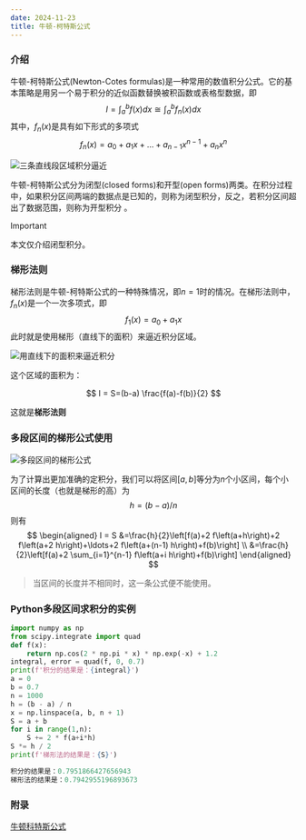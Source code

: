 ```yaml
---
date: 2024-11-23
title: 牛顿-柯特斯公式
---
```


### 介绍

牛顿-柯特斯公式(Newton-Cotes formulas)是一种常用的数值积分公式。它的基本策略是用另一个易于积分的近似函数替换被积函数或表格型数据，即
$$
I=\int_{a}^{b} f(x) d x \cong \int_{a}^{b} f_{n}(x) d x
$$
其中，$f_n(x)$是具有如下形式的多项式
$$
f_{n}(x)=a_{0}+a_{1} x+\ldots+a_{n-1} x^{n-1}+a_{n} x^{n}
$$

![三条直线段区域积分逼近](/imgs/数学/微积分/三条直线段区域积分逼近.png)

牛顿-柯特斯公式分为闭型(closed forms)和开型(open forms)两类。在积分过程中，如果积分区间两端的数据点是已知的，则称为闭型积分，反之，若积分区间超出了数据范围，则称为开型积分 。

> [!important]  
> 本文仅介绍闭型积分。

### 梯形法则

梯形法则是牛顿-柯特斯公式的一种特殊情况，即$n=1$时的情况。在梯形法则中，$f_n(x)$是一个一次多项式，即
$$
f_{1}(x)=a_{0}+a_{1} x
$$
此时就是使用梯形（直线下的面积）来逼近积分区域。

![用直线下的面积来逼近积分](/imgs/数学/微积分/用直线下的面积来逼近积分.png)

这个区域的面积为：

$$
I = S=(b-a) \frac{f(a)-f(b)}{2}
$$

这就是**梯形法则**

### 多段区间的梯形公式使用

![多段区间的梯形公式](/imgs/数学/微积分/多段区间的梯形公式.png)

为了计算出更加准确的定积分，我们可以将区间$[a, b]$等分为$n$个小区间，每个小区间的长度（也就是梯形的高）为
$$h=(b-a)/n$$
则有
$$
\begin{aligned}
I = S &=\frac{h}{2}\left[f(a)+2 f\left(a+h\right)+2 f\left(a+2 h\right)+\ldots+2 f\left(a+(n-1) h\right)+f(b)\right] \\
&=\frac{h}{2}\left[f(a)+2 \sum_{i=1}^{n-1} f\left(a+i h\right)+f(b)\right]
\end{aligned}
$$

> 当区间的长度并不相同时，这一条公式便不能使用。

### Python多段区间求积分的实例

```python
import numpy as np
from scipy.integrate import quad
def f(x):
    return np.cos(2 * np.pi * x) * np.exp(-x) + 1.2
integral, error = quad(f, 0, 0.7)
print(f'积分的结果是：{integral}')
a = 0
b = 0.7
n = 1000
h = (b - a) / n
x = np.linspace(a, b, n + 1)
S = a + b
for i in range(1,n):
    S += 2 * f(a+i*h)
S *= h / 2
print(f'梯形法的结果是：{S}')
```

```python
积分的结果是：0.7951866427656943
梯形法的结果是：0.7942955196893673
```

### 附录

[牛顿科特斯公式](https://www.zywvvd.com/notes/study/math/trapezoid-rule/trapezoid-rule/#)
